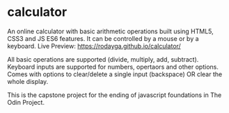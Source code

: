 # calculator

An online calculator with basic arithmetic operations built using HTML5, CSS3 and JS ES6 features. It can be controlled by a mouse or by a keyboard. Live Preview: https://rodayga.github.io/calculator/

All basic operations are supported (divide, multiply, add, subtract).
Keyboard inputs are supported for numbers, opertaors and other options.
Comes with options to clear/delete a single input (backspace) OR clear the whole display.

This is the capstone project for the ending of javascript foundations in The Odin Project.
